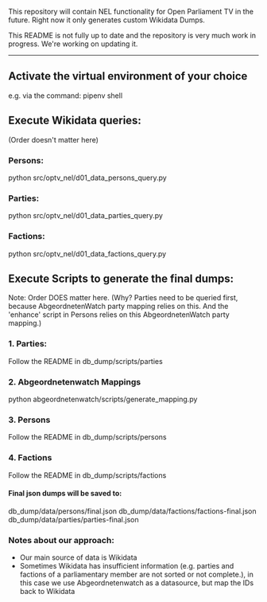 This repository will contain NEL functionality for Open Parliament TV in the future. Right now it only generates custom Wikidata Dumps.

This README is not fully up to date and the repository is very much work in progress. We're working on updating it.

---

## Activate the virtual environment of your choice

e.g. via the command: pipenv shell

## Execute Wikidata queries:

(Order doesn't matter here)

### Persons:

python src/optv_nel/d01_data_persons_query.py

### Parties:

python src/optv_nel/d01_data_parties_query.py

### Factions:

python src/optv_nel/d01_data_factions_query.py

## Execute Scripts to generate the final dumps:

Note: Order DOES matter here.
(Why? Parties need to be queried first, because AbgeordnetenWatch party mapping relies on this. And the 'enhance' script in Persons relies on this AbgeordnetenWatch party mapping.)

### 1. Parties:

Follow the README in db_dump/scripts/parties

### 2. Abgeordnetenwatch Mappings

python abgeordnetenwatch/scripts/generate_mapping.py

### 3. Persons

Follow the README in db_dump/scripts/persons

### 4. Factions

Follow the README in db_dump/scripts/factions

#### Final json dumps will be saved to:

db_dump/data/persons/final.json
db_dump/data/factions/factions-final.json
db_dump/data/parties/parties-final.json

### Notes about our approach:

- Our main source of data is Wikidata
- Sometimes Wikidata has insufficient information (e.g. parties and factions of a parliamentary member are not sorted or not complete.), in this case we use Abgeordnetenwatch as a datasource, but map the IDs back to Wikidata
